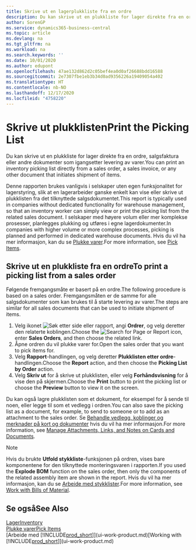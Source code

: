 ```yaml
---
title: Skrive ut en lagerplukkliste fra en ordre
description: Du kan skrive ut en plukkliste for lager direkte fra en ordre, salg, faktura og andre utgående salgsdokumenter.
author: SorenGP
ms.service: dynamics365-business-central
ms.topic: article
ms.devlang: na
ms.tgt_pltfrm: na
ms.workload: na
ms.search.keywords: ''
ms.date: 10/01/2020
ms.author: edupont
ms.openlocfilehash: 47ae132d862d2c05bef4ea0d0af26688bdd16588
ms.sourcegitcommit: 2e7307fbe1eb3b34d0ad9356226a19409054a402
ms.translationtype: HT
ms.contentlocale: nb-NO
ms.lasthandoff: 12/17/2020
ms.locfileid: "4758220"
---
```

# <a name="print-the-picking-list"></a><span data-ttu-id="bfb16-103">Skrive ut plukklisten</span><span class="sxs-lookup"><span data-stu-id="bfb16-103">Print the Picking List</span></span>
<span data-ttu-id="bfb16-104">Du kan skrive ut en plukkliste for lager direkte fra en ordre, salgsfaktura eller andre dokumenter som igangsetter levering av varer.</span><span class="sxs-lookup"><span data-stu-id="bfb16-104">You can print an inventory picking list directly from a sales order, a sales invoice, or any other document that initiates shipment of items.</span></span>

<span data-ttu-id="bfb16-105">Denne rapporten brukes vanligvis i selskaper uten egen funksjonalitet for lagerstyring, slik at en lagerarbeider ganske enkelt kan vise eller skrive ut plukklisten fra det tilknyttede salgsdokumentet.</span><span class="sxs-lookup"><span data-stu-id="bfb16-105">This report is typically used in companies without dedicated functionality for warehouse management, so that an inventory worker can simply view or print the picking list from the related sales document.</span></span> <span data-ttu-id="bfb16-106">I selskaper med høyere volum eller mer komplekse prosesser, planlegges plukking og utføres i egne lagerdokumenter.</span><span class="sxs-lookup"><span data-stu-id="bfb16-106">In companies with higher volume or more complex processes, picking is planned and performed in dedicated warehouse documents.</span></span> <span data-ttu-id="bfb16-107">Hvis du vil ha mer informasjon, kan du se [Plukke varer](warehouse-pick-items.md).</span><span class="sxs-lookup"><span data-stu-id="bfb16-107">For more information, see [Pick Items](warehouse-pick-items.md).</span></span>

## <a name="to-print-a-picking-list-from-a-sales-order"></a><span data-ttu-id="bfb16-108">Skrive ut en plukkliste fra en ordre</span><span class="sxs-lookup"><span data-stu-id="bfb16-108">To print a picking list from a sales order</span></span>  
<span data-ttu-id="bfb16-109">Følgende fremgangsmåte er basert på en ordre.</span><span class="sxs-lookup"><span data-stu-id="bfb16-109">The following procedure is based on a sales order.</span></span> <span data-ttu-id="bfb16-110">Fremgangsmåten er de samme for alle salgsdokumenter som kan brukes til å starte levering av varer.</span><span class="sxs-lookup"><span data-stu-id="bfb16-110">The steps are similar for all sales documents that can be used to initiate shipment of items.</span></span>

1. <span data-ttu-id="bfb16-111">Velg ikonet ![Søk etter side eller rapport](media/ui-search/search_small.png "Ikonet Søk etter side eller rapport"), angi **Ordrer**, og velg deretter den relaterte koblingen.</span><span class="sxs-lookup"><span data-stu-id="bfb16-111">Choose the ![Search for Page or Report](media/ui-search/search_small.png "Search for Page or Report icon") icon, enter **Sales Orders**, and then choose the related link.</span></span>  
2. <span data-ttu-id="bfb16-112">Åpne ordren du vil plukke varer for.</span><span class="sxs-lookup"><span data-stu-id="bfb16-112">Open the sales order that you want to pick items for.</span></span>  
3. <span data-ttu-id="bfb16-113">Velg **Rapport**-handlingen, og velg deretter **Plukklisten etter ordre**-handlingen.</span><span class="sxs-lookup"><span data-stu-id="bfb16-113">Choose the **Report** action, and then choose the **Picking List by Order** action.</span></span>  
4. <span data-ttu-id="bfb16-114">Velg **Skriv ut** for å skrive ut plukklisten, eller velg **Forhåndsvisning** for å vise den på skjermen.</span><span class="sxs-lookup"><span data-stu-id="bfb16-114">Choose the **Print** button to print the picking list or choose the **Preview** button to view it on the screen.</span></span>

<span data-ttu-id="bfb16-115">Du kan også lagre plukklisten som et dokument, for eksempel for å sende til noen, eller legge til som et vedlegg i ordren.</span><span class="sxs-lookup"><span data-stu-id="bfb16-115">You can also save the picking list as a document, for example, to send to someone or to add as an attachment to the sales order.</span></span> <span data-ttu-id="bfb16-116">Se [Behandle vedlegg, koblinger og merknader på kort og dokumenter](ui-how-add-link-to-record.md) hvis du vil ha mer informasjon.</span><span class="sxs-lookup"><span data-stu-id="bfb16-116">For more information, see [Manage Attachments, Links, and Notes on Cards and Documents](ui-how-add-link-to-record.md).</span></span>

> [!NOTE]
> <span data-ttu-id="bfb16-117">Hvis du brukte **Utfold stykkliste**-funksjonen på ordren, vises bare komponentene for den tilknyttede monteringsvaren i rapporten.</span><span class="sxs-lookup"><span data-stu-id="bfb16-117">If you used the **Explode BOM** function on the sales order, then only the components of the related assembly item are shown in the report.</span></span> <span data-ttu-id="bfb16-118">Hvis du vil ha mer informasjon, kan du se [Arbeide med stykklister](inventory-how-work-BOMs.md).</span><span class="sxs-lookup"><span data-stu-id="bfb16-118">For more information, see [Work with Bills of Material](inventory-how-work-BOMs.md).</span></span>

## <a name="see-also"></a><span data-ttu-id="bfb16-119">Se også</span><span class="sxs-lookup"><span data-stu-id="bfb16-119">See Also</span></span>  
[<span data-ttu-id="bfb16-120">Lager</span><span class="sxs-lookup"><span data-stu-id="bfb16-120">Inventory</span></span>](inventory-manage-inventory.md)  
[<span data-ttu-id="bfb16-121">Plukke varer</span><span class="sxs-lookup"><span data-stu-id="bfb16-121">Pick Items</span></span>](warehouse-pick-items.md)  
<span data-ttu-id="bfb16-122">[Arbeide med [!INCLUDE[prod_short](includes/prod_short.md)]](ui-work-product.md)</span><span class="sxs-lookup"><span data-stu-id="bfb16-122">[Working with [!INCLUDE[prod_short](includes/prod_short.md)]](ui-work-product.md)</span></span>   
